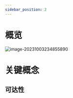 ```yaml
---
sidebar_position: 2
---
```


# 概览

![image-20231003234855890](https://s2.loli.net/2023/10/03/W2KxRhiPpgQ9O1F.png)

# 关键概念

 ## 可达性

​	